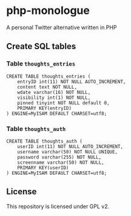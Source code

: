 # php-monologue

A personal Twitter alternative written in PHP

## Create SQL tables
### Table `thoughts_entries`
```
CREATE TABLE thoughts_entries (
    entryID int(11) NOT NULL AUTO_INCREMENT, 
    content text NOT NULL, 
    wdate varchar(16) NOT NULL, 
    visibility int(1) NOT NULL, 
    pinned tinyint NOT NULL default 0, 
    PRIMARY KEY(entryID)
) ENGINE=MyISAM DEFAULT CHARSET=utf8;
```
### Table `thoughts_auth`
```
CREATE TABLE thoughts_auth (
    userID int(11) NOT NULL AUTO_INCREMENT, 
    username varchar(50) NOT NULL UNIQUE, 
    password varchar(255) NOT NULL, 
    screenname varchar(50) NOT NULL, 
    PRIMARY KEY(userID)
) ENGINE=MyISAM DEFAULT CHARSET=utf8;
```

## License
This repository is licensed under GPL v2.
